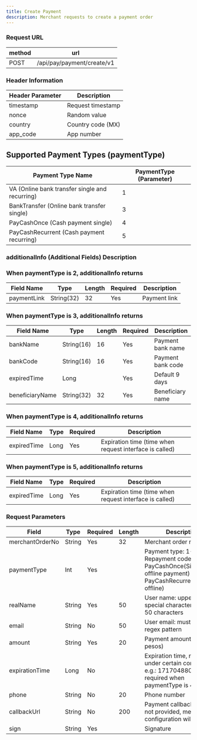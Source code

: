 ```yaml
---
title: Create Payment
description: Merchant requests to create a payment order
---
```


### Request URL

| method | url                        |
| ------ | -------------------------- |
| POST   | /api/pay/payment/create/v1 |

### Header Information

| Header Parameter | Description       |
| ---------------- | ----------------- |
| timestamp        | Request timestamp |
| nonce            | Random value      |
| country          | Country code (MX) |
| app_code         | App number        |

## Supported Payment Types (paymentType)

| Payment Type Name                              | PaymentType (Parameter) |
| ---------------------------------------------- | ----------------------- |
| VA (Online bank transfer single and recurring) | 1                       |
| BankTransfer (Online bank transfer single)     | 3                       |
| PayCashOnce (Cash payment single)              | 4                       |
| PayCashRecurrent (Cash payment recurring)      | 5                       |

### additionalInfo (Additional Fields) Description

### When paymentType is 2, additionalInfo returns

| Field Name  | Type       | Length | Required | Description  |
| ----------- | ---------- | ------ | -------- | ------------ |
| paymentLink | String(32) | 32     | Yes      | Payment link |

### When paymentType is 3, additionalInfo returns

| Field Name      | Type       | Length | Required | Description       |
| --------------- | ---------- | ------ | -------- | ----------------- |
| bankName        | String(16) | 16     | Yes      | Payment bank name |
| bankCode        | String(16) | 16     | Yes      | Payment bank code |
| expiredTime     | Long       |        | Yes      | Default 9 days    |
| beneficiaryName | String(32) | 32     | Yes      | Beneficiary name  |

### When paymentType is 4, additionalInfo returns

| Field Name  | Type | Required | Description                                             |
| ----------- | ---- | -------- | ------------------------------------------------------- |
| expiredTime | Long | Yes      | Expiration time (time when request interface is called) |

### When paymentType is 5, additionalInfo returns

| Field Name  | Type | Required | Description                                             |
| ----------- | ---- | -------- | ------------------------------------------------------- |
| expiredTime | Long | Yes      | Expiration time (time when request interface is called) |

### Request Parameters

| Field           | Type   | Required | Length | Description                                                                                                                                     |
| --------------- | ------ | -------- | ------ | ----------------------------------------------------------------------------------------------------------------------------------------------- |
| merchantOrderNo | String | Yes      | 32     | Merchant order number                                                                                                                           |
| paymentType     | Int    | Yes      |        | Payment type: 1-Repayment code  4-PayCashOnce(Single offline payment) 5-PayCashRecurrent(Multiple offline) |
| realName        | String | Yes      | 50     | User name: uppercase, no special characters, within 50 characters                                                                               |
| email           | String | No       | 50     | User email: must match regex pattern                                                                                                            |
| amount          | String | Yes      | 20     | Payment amount (in pesos)                                                                                                                       |
| expirationTime  | Long   | No       |        | Expiration time, required under certain conditions, e.g.: 1717048800000, required when paymentType is 4 or 5                                    |
| phone           | String | No       | 20     | Phone number                                                                                                                                    |
| callbackUrl     | String | No       | 200    | Payment callback URL, if not provided, merchant configuration will be used                                                                      |
| sign            | String | Yes      |        | Signature                                                                                                                                       |
